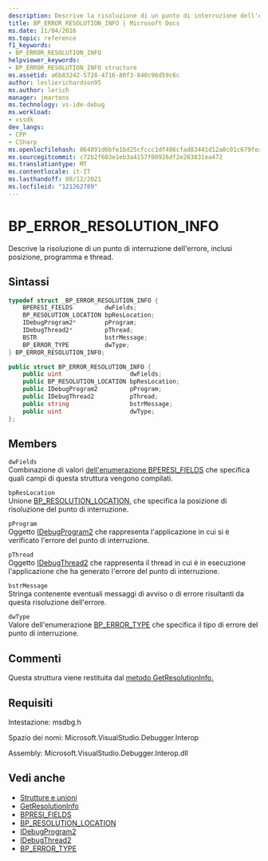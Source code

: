 ```yaml
---
description: Descrive la risoluzione di un punto di interruzione dell'errore, inclusi posizione, programma e thread.
title: BP_ERROR_RESOLUTION_INFO | Microsoft Docs
ms.date: 11/04/2016
ms.topic: reference
f1_keywords:
- BP_ERROR_RESOLUTION_INFO
helpviewer_keywords:
- BP_ERROR_RESOLUTION_INFO structure
ms.assetid: a6b83242-5728-4716-80f3-840c96d59c6c
author: leslierichardson95
ms.author: lerich
manager: jmartens
ms.technology: vs-ide-debug
ms.workload:
- vssdk
dev_langs:
- CPP
- CSharp
ms.openlocfilehash: 064091d6bfe1bd25cfccc1df486cfad83441d12a8c01c679feae925d58426f83
ms.sourcegitcommit: c72b2f603e1eb3a4157f00926df2e263831ea472
ms.translationtype: MT
ms.contentlocale: it-IT
ms.lasthandoff: 08/12/2021
ms.locfileid: "121262789"
---
```

# <a name="bp_error_resolution_info"></a>BP_ERROR_RESOLUTION_INFO
Descrive la risoluzione di un punto di interruzione dell'errore, inclusi posizione, programma e thread.

## <a name="syntax"></a>Sintassi

```cpp
typedef struct _BP_ERROR_RESOLUTION_INFO {
    BPERESI_FIELDS         dwFields;
    BP_RESOLUTION_LOCATION bpResLocation;
    IDebugProgram2*        pProgram;
    IDebugThread2*         pThread;
    BSTR                   bstrMessage;
    BP_ERROR_TYPE          dwType;
} BP_ERROR_RESOLUTION_INFO;
```

```csharp
public struct BP_ERROR_RESOLUTION_INFO {
    public uint                   dwFields;
    public BP_RESOLUTION_LOCATION bpResLocation;
    public IDebugProgram2         pProgram;
    public IDebugThread2          pThread;
    public string                 bstrMessage;
    public uint                   dwType;
};
```

## <a name="members"></a>Members
`dwFields`\
Combinazione di valori [dell'enumerazione BPERESI_FIELDS](../../../extensibility/debugger/reference/bperesi-fields.md) che specifica quali campi di questa struttura vengono compilati.

`bpResLocation`\
Unione [BP_RESOLUTION_LOCATION,](../../../extensibility/debugger/reference/bp-resolution-location.md) che specifica la posizione di risoluzione del punto di interruzione.

`pProgram`\
Oggetto [IDebugProgram2](../../../extensibility/debugger/reference/idebugprogram2.md) che rappresenta l'applicazione in cui si è verificato l'errore del punto di interruzione.

`pThread`\
Oggetto [IDebugThread2](../../../extensibility/debugger/reference/idebugthread2.md) che rappresenta il thread in cui è in esecuzione l'applicazione che ha generato l'errore del punto di interruzione.

`bstrMessage`\
Stringa contenente eventuali messaggi di avviso o di errore risultanti da questa risoluzione dell'errore.

`dwType`\
Valore dell'enumerazione [BP_ERROR_TYPE](../../../extensibility/debugger/reference/bp-error-type.md) che specifica il tipo di errore del punto di interruzione.

## <a name="remarks"></a>Commenti
Questa struttura viene restituita dal [metodo GetResolutionInfo.](../../../extensibility/debugger/reference/idebugerrorbreakpointresolution2-getresolutioninfo.md)

## <a name="requirements"></a>Requisiti
Intestazione: msdbg.h

Spazio dei nomi: Microsoft.VisualStudio.Debugger.Interop

Assembly: Microsoft.VisualStudio.Debugger.Interop.dll

## <a name="see-also"></a>Vedi anche
- [Strutture e unioni](../../../extensibility/debugger/reference/structures-and-unions.md)
- [GetResolutionInfo](../../../extensibility/debugger/reference/idebugerrorbreakpointresolution2-getresolutioninfo.md)
- [BPRESI_FIELDS](../../../extensibility/debugger/reference/bpresi-fields.md)
- [BP_RESOLUTION_LOCATION](../../../extensibility/debugger/reference/bp-resolution-location.md)
- [IDebugProgram2](../../../extensibility/debugger/reference/idebugprogram2.md)
- [IDebugThread2](../../../extensibility/debugger/reference/idebugthread2.md)
- [BP_ERROR_TYPE](../../../extensibility/debugger/reference/bp-error-type.md)
